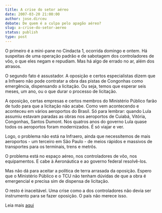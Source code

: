 ```yaml
---
title: A crise do setor aéreo
date: 2007-03-20 21:00:00
author: jose.dirceu
debate: De quem é a culpa pelo apagão aéreo?
slug: a-crise-do-setor-aereo
status: publish 
type: post
---
```


  
O primeiro é a mini-pane no Cindacta 1, ocorrida domingo e ontem. Há suspeitas de uma operação padrão e de sabotagem dos controladores de vôo, o que eles negam e repudiam. Mas há algo de errado no ar, além dos atrasos.   
  
O segundo fato é assustador. A oposição e certos especialistas dizem que a Infraero não pode contratar a obra das pistas de Congonhas como emergência, dispensando a licitação. Ou seja, temos que esperar seis meses, um ano, ou o que durar o processo de licitação.   
  
A oposição, certas empresas e certos membros do Ministério Público farão de tudo para que a licitação não acabe. Como vem acontecendo e aconteceu em vários aeroportos do Brasil. Só para lembrar: quando Lula assumiu estavam paradas as obras nos aeroportos de Cuiabá, Vitória, Congonhas, Santos Dumont. Nos quatros anos do governo Lula quase todos os aeroportos foram modernizados. É só viajar e ver.   
  
Logo, o problema não está na Infraero, ainda que necessitemos de mais aeroportos - um terceiro em São Paulo - de meios rápidos e massivos de transportes para os terminais, trens e metrôs.   
  
O problema está no espaço aéreo, nos controladores de vôo, nos equipamentos. E cabe à Aeronáutica e ao governo federal resolvê-los.   
  
Mas não dá para aceitar a política de terra arrasada da oposição. Espero que o Ministério Público e o TCU não tenham dúvidas de que a obra é emergencial e precisa sim de dispensa de licitação.   
  
O resto é inaceitável. Uma crise como a dos controladores não devia ser instrumento para se fazer oposição. O país não merece isso.   
  
Leia mais [aqui](http://z001.ig.com.br/ig/45/51/932723/blig/blogdodirceu/2007_03.html#post_18802444)
